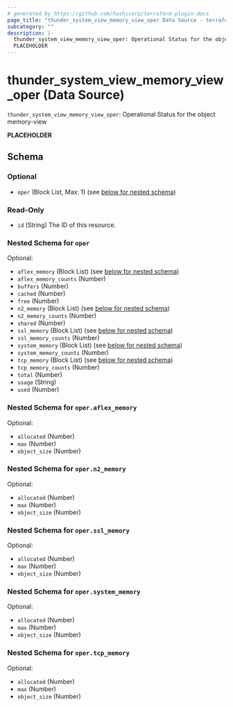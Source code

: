 ```yaml
---
# generated by https://github.com/hashicorp/terraform-plugin-docs
page_title: "thunder_system_view_memory_view_oper Data Source - terraform-provider-thunder"
subcategory: ""
description: |-
  thunder_system_view_memory_view_oper: Operational Status for the object memory-view
  PLACEHOLDER
---
```


# thunder_system_view_memory_view_oper (Data Source)

`thunder_system_view_memory_view_oper`: Operational Status for the object memory-view

__PLACEHOLDER__



<!-- schema generated by tfplugindocs -->
## Schema

### Optional

- `oper` (Block List, Max: 1) (see [below for nested schema](#nestedblock--oper))

### Read-Only

- `id` (String) The ID of this resource.

<a id="nestedblock--oper"></a>
### Nested Schema for `oper`

Optional:

- `aflex_memory` (Block List) (see [below for nested schema](#nestedblock--oper--aflex_memory))
- `aflex_memory_counts` (Number)
- `buffers` (Number)
- `cached` (Number)
- `free` (Number)
- `n2_memory` (Block List) (see [below for nested schema](#nestedblock--oper--n2_memory))
- `n2_memory_counts` (Number)
- `shared` (Number)
- `ssl_memory` (Block List) (see [below for nested schema](#nestedblock--oper--ssl_memory))
- `ssl_memory_counts` (Number)
- `system_memory` (Block List) (see [below for nested schema](#nestedblock--oper--system_memory))
- `system_memory_counts` (Number)
- `tcp_memory` (Block List) (see [below for nested schema](#nestedblock--oper--tcp_memory))
- `tcp_memory_counts` (Number)
- `total` (Number)
- `usage` (String)
- `used` (Number)

<a id="nestedblock--oper--aflex_memory"></a>
### Nested Schema for `oper.aflex_memory`

Optional:

- `allocated` (Number)
- `max` (Number)
- `object_size` (Number)


<a id="nestedblock--oper--n2_memory"></a>
### Nested Schema for `oper.n2_memory`

Optional:

- `allocated` (Number)
- `max` (Number)
- `object_size` (Number)


<a id="nestedblock--oper--ssl_memory"></a>
### Nested Schema for `oper.ssl_memory`

Optional:

- `allocated` (Number)
- `max` (Number)
- `object_size` (Number)


<a id="nestedblock--oper--system_memory"></a>
### Nested Schema for `oper.system_memory`

Optional:

- `allocated` (Number)
- `max` (Number)
- `object_size` (Number)


<a id="nestedblock--oper--tcp_memory"></a>
### Nested Schema for `oper.tcp_memory`

Optional:

- `allocated` (Number)
- `max` (Number)
- `object_size` (Number)


